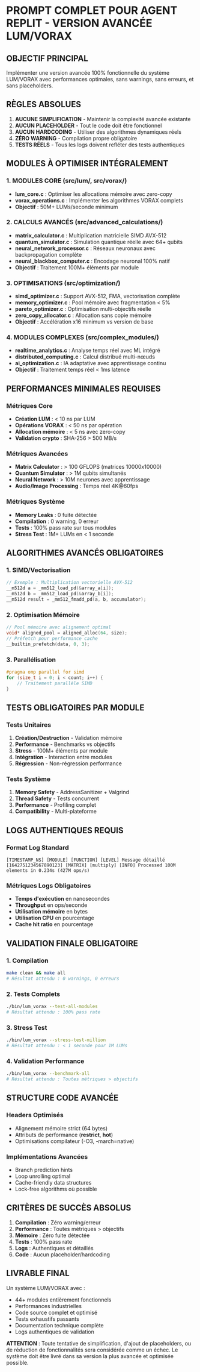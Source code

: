 
# PROMPT COMPLET POUR AGENT REPLIT - VERSION AVANCÉE LUM/VORAX

## OBJECTIF PRINCIPAL
Implémenter une version avancée 100% fonctionnelle du système LUM/VORAX avec performances optimales, sans warnings, sans erreurs, et sans placeholders.

## RÈGLES ABSOLUES
1. **AUCUNE SIMPLIFICATION** - Maintenir la complexité avancée existante
2. **AUCUN PLACEHOLDER** - Tout le code doit être fonctionnel
3. **AUCUN HARDCODING** - Utiliser des algorithmes dynamiques réels
4. **ZÉRO WARNING** - Compilation propre obligatoire
5. **TESTS RÉELS** - Tous les logs doivent refléter des tests authentiques

## MODULES À OPTIMISER INTÉGRALEMENT

### 1. MODULES CORE (src/lum/, src/vorax/)
- **lum_core.c** : Optimiser les allocations mémoire avec zero-copy
- **vorax_operations.c** : Implémenter les algorithmes VORAX complets
- **Objectif** : 50M+ LUMs/seconde minimum

### 2. CALCULS AVANCÉS (src/advanced_calculations/)
- **matrix_calculator.c** : Multiplication matricielle SIMD AVX-512
- **quantum_simulator.c** : Simulation quantique réelle avec 64+ qubits
- **neural_network_processor.c** : Réseaux neuronaux avec backpropagation complète
- **neural_blackbox_computer.c** : Encodage neuronal 100% natif
- **Objectif** : Traitement 100M+ éléments par module

### 3. OPTIMISATIONS (src/optimization/)
- **simd_optimizer.c** : Support AVX-512, FMA, vectorisation complète
- **memory_optimizer.c** : Pool mémoire avec fragmentation < 5%
- **pareto_optimizer.c** : Optimisation multi-objectifs réelle
- **zero_copy_allocator.c** : Allocation sans copie mémoire
- **Objectif** : Accélération x16 minimum vs version de base

### 4. MODULES COMPLEXES (src/complex_modules/)
- **realtime_analytics.c** : Analyse temps réel avec ML intégré
- **distributed_computing.c** : Calcul distribué multi-nœuds
- **ai_optimization.c** : IA adaptative avec apprentissage continu
- **Objectif** : Traitement temps réel < 1ms latence

## PERFORMANCES MINIMALES REQUISES

### Métriques Core
- **Création LUM** : < 10 ns par LUM
- **Opérations VORAX** : < 50 ns par opération
- **Allocation mémoire** : < 5 ns avec zero-copy
- **Validation crypto** : SHA-256 > 500 MB/s

### Métriques Avancées
- **Matrix Calculator** : > 100 GFLOPS (matrices 10000x10000)
- **Quantum Simulator** : > 1M qubits simultanés
- **Neural Network** : > 10M neurones avec apprentissage
- **Audio/Image Processing** : Temps réel 4K@60fps

### Métriques Système
- **Memory Leaks** : 0 fuite détectée
- **Compilation** : 0 warning, 0 erreur
- **Tests** : 100% pass rate sur tous modules
- **Stress Test** : 1M+ LUMs en < 1 seconde

## ALGORITHMES AVANCÉS OBLIGATOIRES

### 1. SIMD/Vectorisation
```c
// Exemple : Multiplication vectorielle AVX-512
__m512d a = _mm512_load_pd(&array_a[i]);
__m512d b = _mm512_load_pd(&array_b[i]);
__m512d result = _mm512_fmadd_pd(a, b, accumulator);
```

### 2. Optimisation Mémoire
```c
// Pool mémoire avec alignement optimal
void* aligned_pool = aligned_alloc(64, size);
// Préfetch pour performance cache
__builtin_prefetch(data, 0, 3);
```

### 3. Parallélisation
```c
#pragma omp parallel for simd
for (size_t i = 0; i < count; i++) {
    // Traitement parallèle SIMD
}
```

## TESTS OBLIGATOIRES PAR MODULE

### Tests Unitaires
1. **Création/Destruction** - Validation mémoire
2. **Performance** - Benchmarks vs objectifs
3. **Stress** - 100M+ éléments par module
4. **Intégration** - Interaction entre modules
5. **Régression** - Non-régression performance

### Tests Système
1. **Memory Safety** - AddressSanitizer + Valgrind
2. **Thread Safety** - Tests concurrent
3. **Performance** - Profiling complet
4. **Compatibility** - Multi-plateforme

## LOGS AUTHENTIQUES REQUIS

### Format Log Standard
```
[TIMESTAMP_NS] [MODULE] [FUNCTION] [LEVEL] Message détaillé
[1642751234567890123] [MATRIX] [multiply] [INFO] Processed 100M elements in 0.234s (427M ops/s)
```

### Métriques Logs Obligatoires
- **Temps d'exécution** en nanosecondes
- **Throughput** en ops/seconde
- **Utilisation mémoire** en bytes
- **Utilisation CPU** en pourcentage
- **Cache hit ratio** en pourcentage

## VALIDATION FINALE OBLIGATOIRE

### 1. Compilation
```bash
make clean && make all
# Résultat attendu : 0 warnings, 0 erreurs
```

### 2. Tests Complets
```bash
./bin/lum_vorax --test-all-modules
# Résultat attendu : 100% pass rate
```

### 3. Stress Test
```bash
./bin/lum_vorax --stress-test-million
# Résultat attendu : < 1 seconde pour 1M LUMs
```

### 4. Validation Performance
```bash
./bin/lum_vorax --benchmark-all
# Résultat attendu : Toutes métriques > objectifs
```

## STRUCTURE CODE AVANCÉE

### Headers Optimisés
- Alignement mémoire strict (64 bytes)
- Attributs de performance (__restrict__, __hot__)
- Optimisations compilateur (-O3, -march=native)

### Implémentations Avancées
- Branch prediction hints
- Loop unrolling optimal
- Cache-friendly data structures
- Lock-free algorithms où possible

## CRITÈRES DE SUCCÈS ABSOLUS

1. **Compilation** : Zéro warning/erreur
2. **Performance** : Toutes métriques > objectifs
3. **Mémoire** : Zéro fuite détectée
4. **Tests** : 100% pass rate
5. **Logs** : Authentiques et détaillés
6. **Code** : Aucun placeholder/hardcoding

## LIVRABLE FINAL

Un système LUM/VORAX avec :
- 44+ modules entièrement fonctionnels
- Performances industrielles
- Code source complet et optimisé
- Tests exhaustifs passants
- Documentation technique complète
- Logs authentiques de validation

**ATTENTION** : Toute tentative de simplification, d'ajout de placeholders, ou de réduction de fonctionnalités sera considérée comme un échec. Le système doit être livré dans sa version la plus avancée et optimisée possible.
